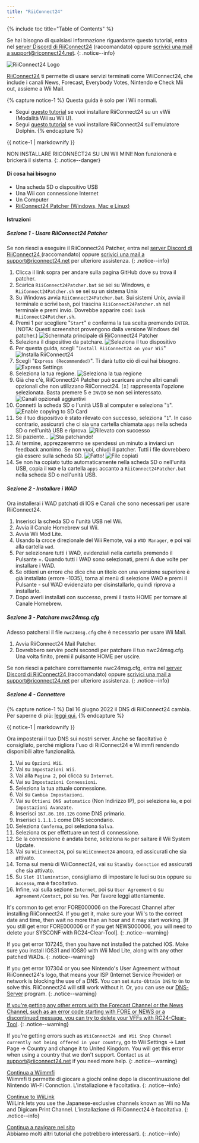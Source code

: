 ```yaml
---
title: "RiiConnect24"
---
```


{% include toc title="Table of Contents" %}

Se hai bisogno di qualsiasi informazione riguardante questo tutorial, entra nel [server Discord di RiiConnect24](https://discord.gg/rc24) (raccomandato) oppure [scrivici una mail a support@riconnect24.net](mailto:support@riiconnect24.net).
{: .notice--info}

![RiiConnect24 Logo](/images/WiiRC24Logo.jpg)

[RiiConnect24](https://rc24.xyz/) ti permette di usare servizi terminati come WiiConnect24, che include i canali News, Forecast, Everybody Votes, Nintendo e Check Mii out, assieme a Wii Mail.

{% capture notice-1 %}
Questa guida è solo per i Wii normali.

- Segui [questo tutorial](riiconnect24-vwii) se vuoi installare RiiConnect24 su un vWii (Modalità Wii su Wii U).
- Segui [questo tutorial](riiconnect24-dolphin) se vuoi installare RiiConnect24 sull'emulatore Dolphin.
{% endcapture %}

<div class="notice--warning">{{ notice-1 | markdownify }}</div>

NON INSTALLARE RIICONNECT24 SU UN WII MINI! Non funzionerà e brickerà il sistema.
{: .notice--danger}

#### Di cosa hai bisogno

* Una scheda SD o dispositivo USB
* Una Wii con connessione Internet
* Un Computer
* [RiiConnect24 Patcher (Windows, Mac e Linux)](https://github.com/RiiConnect24/RiiConnect24-Patcher/releases)

#### Istruzioni

##### Sezione 1 - Usare RiiConnect24 Patcher

Se non riesci a eseguire il RiiConnect24 Patcher, entra nel [server Discord di RiiConnect24 ](https://discord.gg/rc24)(raccomandato) oppure [scrivici una mail a support@riconnect24.net](mailto:support@riiconnect24.net) per ulteriore assistenza.
{: .notice--info}

1. Clicca il link sopra per andare sulla pagina GitHub dove su trova il patcher.
2. Scarica `RiiConnect24Patcher.bat` se sei su Windows, e `RiiConnect24Patcher.sh` se sei su un sistema Unix
3. Su Windows avvia `RiiConnect24Patcher.bat`. Sui sistemi Unix, avvia il terminale e scrivi `bash`, poi trascina `RiiConnect24Patcher.sh` nel terminale e premi invio. Dovrebbe apparire così: `bash RiiConnect24Patcher.sh`.
4. Premi 1 per scegliere "`Start`" e conferma la tua scelta premendo `ENTER`. (NOTA: Questi screenshot provengono dalla versione Windows del patcher.) ![Schermata principale di RiiConnect24 Patcher](/images/RC24_Patcher/1.JPG)
5. Seleziona il dispositivo da patchare. ![Seleziona il tuo dispositivo](/images/RC24_Patcher/2.JPG)
6. Per questa guida, scegli "`Install RiiConnect24 on your Wii`" ![Installa RiiConnect24](/images/RC24_Patcher/3.JPG)
7. Scegli "`Express (Recommended)`". Ti darà tutto ciò di cui hai bisogno. ![Express Settings](/images/RC24_Patcher/4.JPG)
8. Seleziona la tua regione. ![Seleziona la tua regione](/images/RC24_Patcher/5.JPG)
9. Già che c'è, RiiConnect24 Patcher può scaricare anche altri canali opzionali che non utilizzano RiiConnect24. `[X]` rappresenta l'opzione selezionata. Basta premere 5 e `INVIO` se non sei interessato. ![Canali opzionali aggiuntivi](/images/RC24_Patcher/6.JPG)
10. Connetti la scheda SD o l'unità USB al computer e seleziona "`1`". ![Enable copying to SD Card](/images/RC24_Patcher/7.JPG)
11. Se il tuo dispositivo è stato rilevato con successo, seleziona "`1`". In caso contrario, assicurati che ci sia una cartella chiamata `apps` nella scheda SD o nell'unità USB e riprova. ![Rilevato con successo](/images/RC24_Patcher/8.JPG)
12. Sii paziente... ![Sta patchando!](/images/RC24_Patcher/9.JPG)
13. Al termine, apprezzeremmo se spendessi un minuto a inviarci un feedback anonimo.  Se non vuoi, chiudi il patcher. Tutti i file dovrebbero già essere sulla scheda SD. ![Fatto!](/images/RC24_Patcher/10.JPG) ![File copiati](/images/RC24_Patcher/11.PNG)
14. Se non ha copiato tutto automaticamente nella scheda SD o nell'unità USB, copia il `WAD` e la cartella `apps` accanto a `RiiConnect24Patcher.bat` nella scheda SD o nell'unità USB.

##### Sezione 2 - Installare i WAD

Ora installerai i WAD patchati di IOS e Canali che sono necessari per usare RiiConnect24.

1. Inserisci la scheda SD o l'unità USB nel Wii.
2. Avvia il Canale Homebrew sul Wii.
3. Avvia Wii Mod Lite.
4. Usando la croce direzionale del Wii Remote, vai a `WAD Manager`, e poi vai alla cartella `wad`.
5. Per selezionare tutti i WAD, evidenziali nella cartella premendo il Pulsante +. Quando tutti i WAD sono selezionati, premi A due volte per installare i WAD.
6. Se ottieni un errore che dice che un titolo con una versione superiore è già installato (errore -1035), torna al menù di selezione WAD e premi il Pulsante - sul WAD evidenziato per disinstallarlo, quindi riprova a installarlo.
7. Dopo averli installati con successo, premi il tasto HOME per tornare al Canale Homebrew.

##### Sezione 3 - Patchare nwc24msg.cfg

Adesso patcherai il file `nwc24msg.cfg` che è necessario per usare Wii Mail.

1. Avvia RiiConnect24 Mail Patcher.
2. Dovrebbero servire pochi secondi per patchare il tuo nwc24msg.cfg. Una volta finito, premi il pulsante HOME per uscire.

Se non riesci a patchare correttamente nwc24msg.cfg, entra nel [server Discord di RiiConnect24 ](https://discord.gg/rc24)(raccomandato) oppure [scrivici una mail a support@riconnect24.net](mailto:support@riiconnect24.net) per ulteriore assistenza.
{: .notice--info}

##### Sezione 4 - Connettere

{% capture notice-1 %}
Dal 16 giugno 2022 il DNS di RiiConnect24 cambia. Per saperne di più: [leggi qui.](riiconnect24-dns-update)
{% endcapture %}

<div class="notice--warning">{{ notice-1 | markdownify }}</div>

Ora imposterai il tuo DNS sui nostri server. Anche se facoltativo è consigliato, perché migliora l'uso di RiiConnect24 e Wiimmfi rendendo disponibili altre funzionalità.

1. Vai su `Opzioni Wii`.
2. Vai su `Impostazioni Wii`.
3. Vai alla `Pagina 2`, poi clicca su `Internet`.
4. Vai su `Impostazioni Connessioni`.
5. Seleziona la tua attuale connessione.
6. Vai su `Cambia Impostazioni`.
7. Vai su `Ottieni DNS automatico` (Non Indirizzo IP), poi seleziona `No`, e poi `Impostazioni Avanzate`.
8. Inserisci `167.86.108.126` come DNS primario.
9. Inserisci `1.1.1.1` come DNS secondario.
10. Seleziona `Conferma`, poi seleziona `Salva`.
11. Seleziona `OK` per effettuare un test di connessione.
12. Se la connessione è andata bene, seleziona `No` per saltare il Wii System Update.
13. Vai su `WiiConnect24`, poi su `WiiConnect24` ancora, ed assicurati che sia attivato.
14. Torna sul menù di WiiConnect24, vai su `Standby Connction` ed assicurati che sia attivato.
15. Su `Slot Illumination`, consigliamo di impostare le luci su `Dim` oppure su `Accesso`, ma è facoltativo.
16. Infine, vai sulla sezione `Internet`, poi su `User Agreement` o su `Agreement/Contact`, poi su `Yes`. Per favore leggi attentamente.

It's common to get error FORE000006 on the Forecast Channel after installing RiiConnect24. If you get it, make sure your Wii's to the correct date and time, then wait no more than an hour and it may start working. [If you still get error FORE000006 or if you get NEWS000006, you will need to delete your SYSCONF with RC24-Clear-Tool].
{: .notice--warning}

If you get error 107245, then you have not installed the patched IOS. Make sure you install IOS31 and IOS80 with Wii Mod Lite, along with any other patched WADs.
{: .notice--warning}

If you get error 107304 or you see Nintendo's User Agreement without RiiConnect24's logo, that means your ISP (Internet Service Provider) or network is blocking the use of a DNS. You can set `Auto-Obtain DNS` to `On` to solve this. RiiConnect24 will still work without it. Or, you can use our [DNS-Server](https://github.com/RiiConnect24/DNS-Server/releases/latest) program.
{: .notice--warning}

[If you're getting any other errors with the Forecast Channel or the News Channel, such as an error code starting with FORE or NEWS or a discontinued message, you can try to delete your VFFs with RC24-Clear-Tool](deleting-vffs).
{: .notice--warning}

If you're getting errors such as `WiiConnect24 and Wii Shop Channel currently not being offered in your country`, go to Wii Settings -> Last Page -> Country and change it to United Kingdom. You will get this error when using a country that we don't support. Contact us at [support@riiconnect24.net](mailto:support@riiconnect24.net) if you need more help.
{: .notice--warning}

[Continua a Wiimmfi](wiimmfi)<br> Wiimmfi ti permette di giocare a giochi online dopo la discontinuazione del Nintendo Wi-Fi Connction. L'installazione è facoltativa.
{: .notice--info}

[Continue to WiiLink](wiilink)<br> WiiLink lets you use the Japanese-exclusive channels known as Wii no Ma and Digicam Print Channel. L'installazione di RiiConnect24 è facoltativa.
{: .notice--info}

[Continua a navigare nel sito](site-navigation)<br> Abbiamo molti altri tutorial che potrebbero interessarti.
{: .notice--info}

